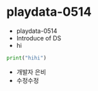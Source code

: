 # playdata-0514
- playdata-0514
- Introduce of DS
- hi 
```python
print("hihi")

```
- 개발자 은비
- 수정수정
